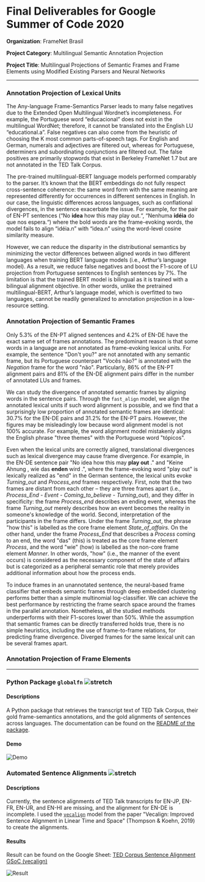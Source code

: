 # Final Deliverables for Google Summer of Code 2020
**Organization**: FrameNet Brasil

**Project Category**: Multilingual Semantic Annotation Projection

**Project Title**: Multilingual Projections of Semantic Frames and Frame Elements using Modified Existing Parsers and Neural Networks

---
### Annotation Projection of Lexical Units

The Any-language Frame-Semantics Parser leads to many false negatives due to the Extended Open Multilingual Wordnet’s incompleteness. For example, the Portuguese word “educacional” does not exist in the multilingual WordNet; therefore, it cannot be translated into the English LU “educational.a”. False negatives can also come from the heuristic of choosing the K most common parts-of-speech tags. For English and German, numerals and adjectives are filtered out, whereas for Portuguese, determiners and subordinating conjunctions are filtered out. The false positives are primarily stopwords that exist in Berkeley FrameNet 1.7 but are not annotated in the TED Talk Corpus.

The pre-trained multilingual-BERT language models performed comparably to the parser. It’s known that the BERT embeddings do not fully respect cross-sentence coherence: the same word form with the same meaning are represented differently for occurrences in different sentences in English. In our case, the linguistic differences across languages, such as conflational divergences, in the sentence exacerbate the issue. For example, for the pair of EN-PT sentences (“No **idea** how this may play out.“, “Nenhuma **idéia** do que nos espera.“) where the bold words are the frame-evoking words, the model fails to align “idéia.n” with “idea.n” using the word-level cosine similarity measure.

However, we can reduce the disparity in the distributional semantics by minimizing the vector differences between aligned words in two different languages when training BERT language models (i.e., Arthur’s language model). As a result, we reduce false negatives and boost the F1-score of LU projection from Portuguese sentences to English sentences by 7%. The limitation is that the trained BERT model is bilingual as it is trained with a bilingual alignment objective. In other words, unlike the pretrained multilingual-BERT, Arthur’s language model, which is overfitted to two languages, cannot be readily generalized to annotation projection in a low-resource setting.

### Annotation Projection of Semantic Frames

Only 5.3% of the EN-PT aligned sentences and 4.2% of EN-DE have the exact same set of frames annotations. The predominant reason is that some words in a language are not annotated as frame-evoking lexical units. For example, the sentence "Don't you?" are not annotated with any semantic frame, but its Portuguese counterpart "Vocês não?" is annotated with the *Negation* frame for the word "não". Particularly, 86% of the EN-PT alignment pairs and 81% of the EN-DE alignment pairs differ in the number of annotated LUs and frames.

We can study the divergence of annotated semantic frames by aligning words in the sentence pairs. Through the `fast_align` model, we align the annotated lexical units if such word alignment is possible, and we find that a surprisingly low proportion of annotated semantic frames are identical: 30.7% for the EN-DE pairs and 31.2% for the EN-PT pairs. However, the figures may be misleadingly low because word alignment model is not 100% accurate. For example, the word alignment model mistakenly aligns the English phrase "three themes" with the Portuguese word "tópicos". 

Even when the lexical units are correctly aligned, translational divergences such as lexical divergence may cause frame divergence. For example, in the EN-DE sentence pair "No idea how this may **play out** ." and "Keine Ahnung , wie das **enden** wird .", where the frame-evoking word "play out" is lexically realized as "end" in the German sentence, the lexical units evoke *Turning_out* and *Process_end* frames respectively. First, note that the two frames are distant from each other – they are three frames apart (i.e., *Process_End - Event - Coming_to_believe - Turning_out*), and they differ in specificity: the frame *Process_end* describes an ending event, whereas the frame *Turning_out* merely describes how an event becomes the reality in someone's knowledge of the world. Second, interpretation of the participants in the frame differs. Under the frame *Turning_out*, the phrase "how this" is labelled as the core frame element *State_of_affairs*. On the other hand, under the frame *Process_End* that describes a *Process* coming to an end, the word "das" (this) is treated as the core frame element *Process*, and the word "wie" (how) is labelled as the non-core frame element *Manner*. In other words, "how" (i.e., the manner of the event occurs) is considered as the necessary component of the state of affairs but is categorized as a peripheral semantic role that merely provides additional information about how the process ends. 

To induce frames in an unannotated sentence, the neural-based frame classifier that embeds semantic frames through deep embedded clustering performs better than a simple multinomial log-classifier. We can achieve the best performance by restricting the frame search space around the frames in the parallel annotation. Nonetheless, all the studied methods underperforms with their F1-scores lower than 50%. While the assumption that semantic frames can be directly transferred holds true, there is no simple heuristics, including the use of frame-to-frame relations, for predicting frame divergence. Diverged frames for the same lexical unit can be several frames apart.


### Annotation Projection of Frame Elements


---
### Python Package `globalfn` ![stretch](https://img.shields.io/static/v1?label=task&message=stretch&color=orange)
#### Descriptions
A Python package that retrieves the transcript text of TED Talk Corpus, their gold frame-semantics annotations, and the gold alignments of sentences across languages. The documentation can be found on the [README of the package](https://github.com/FrameNetBrasil/webtool/tree/gsoc2020_1/globalfn). 

#### Demo
![Demo](https://github.com/FrameNetBrasil/webtool/blob/gsoc2020_1/GSoC2020/weekly_reports/assets/demo_globalfn_final.gif)


### Automated Sentence Alignments ![stretch](https://img.shields.io/static/v1?label=task&message=stretch&color=orange)
#### Descriptions
Currently, the sentence alignments of TED Talk transcripts for EN-JP, EN-FR, EN-UR, and EN-HI are missing, and the alignment for EN-DE is incomplete. I used the [`vecalign`](https://github.com/thompsonb/vecalign) model from the paper "Vecalign: Improved Sentence Alignment in Linear Time and Space" (Thompson & Koehn, 2019) to create the alignments. 

#### Results
Result can be found on the Google Sheet: [TED Corpus Sentence Alignment GSoC (vecalign)](https://docs.google.com/spreadsheets/d/1W7tPyE2kiAziFOw-woaYzlDlC5aCc1jco-5VkAtEtCs/edit#gid=898901472)

![Result](https://github.com/FrameNetBrasil/webtool/blob/gsoc2020_1/GSoC2020/weekly_reports/assets/result_vecalign.png)
